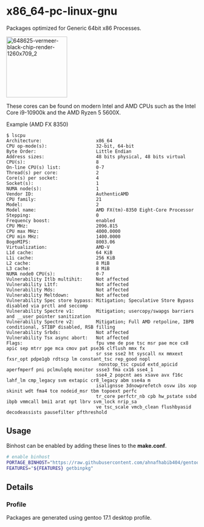 # x86_64-pc-linux-gnu


Packages optimized for Generic 64bit x86 Processes.

<img src="https://raw.githubusercontent.com/ahnafhabib404/gentoo-binhost/master/images/648625-vermeer-black-chip-render-1260x709_2.png" alt="648625-vermeer-black-chip-render-1260x709_2" width="160" />

These cores can be found on modern Intel and AMD CPUs such as the Intel Core i9-10900k and the AMD Ryzen 5 5600X.


Example (AMD FX 8350)

```
$ lscpu
Architecture:                    x86_64
CPU op-mode(s):                  32-bit, 64-bit
Byte Order:                      Little Endian
Address sizes:                   48 bits physical, 48 bits virtual
CPU(s):                          8
On-line CPU(s) list:             0-7
Thread(s) per core:              2
Core(s) per socket:              4
Socket(s):                       1
NUMA node(s):                    1
Vendor ID:                       AuthenticAMD
CPU family:                      21
Model:                           2
Model name:                      AMD FX(tm)-8350 Eight-Core Processor
Stepping:                        0
Frequency boost:                 enabled
CPU MHz:                         2096.815
CPU max MHz:                     4000.0000
CPU min MHz:                     1400.0000
BogoMIPS:                        8003.06
Virtualization:                  AMD-V
L1d cache:                       64 KiB
L1i cache:                       256 KiB
L2 cache:                        8 MiB
L3 cache:                        8 MiB
NUMA node0 CPU(s):               0-7
Vulnerability Itlb multihit:     Not affected
Vulnerability L1tf:              Not affected
Vulnerability Mds:               Not affected
Vulnerability Meltdown:          Not affected
Vulnerability Spec store bypass: Mitigation; Speculative Store Bypass disabled via prctl and seccomp
Vulnerability Spectre v1:        Mitigation; usercopy/swapgs barriers and __user pointer sanitization
Vulnerability Spectre v2:        Mitigation; Full AMD retpoline, IBPB conditional, STIBP disabled, RSB filling
Vulnerability Srbds:             Not affected
Vulnerability Tsx async abort:   Not affected
Flags:                           fpu vme de pse tsc msr pae mce cx8 apic sep mtrr pge mca cmov pat pse36 clflush mmx fx
                                 sr sse sse2 ht syscall nx mmxext fxsr_opt pdpe1gb rdtscp lm constant_tsc rep_good nopl
                                  nonstop_tsc cpuid extd_apicid aperfmperf pni pclmulqdq monitor ssse3 fma cx16 sse4_1 
                                 sse4_2 popcnt aes xsave avx f16c lahf_lm cmp_legacy svm extapic cr8_legacy abm sse4a m
                                 isalignsse 3dnowprefetch osvw ibs xop skinit wdt fma4 tce nodeid_msr tbm topoext perfc
                                 tr_core perfctr_nb cpb hw_pstate ssbd ibpb vmmcall bmi1 arat npt lbrv svm_lock nrip_sa
                                 ve tsc_scale vmcb_clean flushbyasid decodeassists pausefilter pfthreshold
```
## Usage

Binhost can be enabled by adding these lines to the **make.conf**.

```bash
# enable binhost
PORTAGE_BINHOST="https://raw.githubusercontent.com/ahnafhabib404/gentoo-binhost/${CHOST}"
FEATURES="${FEATURES} getbinpkg"
```

## Details

### Profile

Packages are generated using gentoo 17.1 desktop profile.

